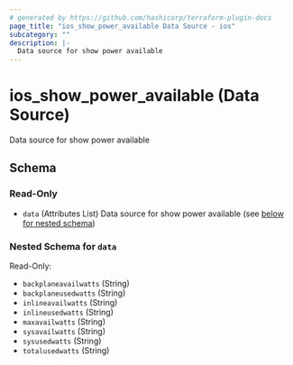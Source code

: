 ```yaml
---
# generated by https://github.com/hashicorp/terraform-plugin-docs
page_title: "ios_show_power_available Data Source - ios"
subcategory: ""
description: |-
  Data source for show power available
---
```


# ios_show_power_available (Data Source)

Data source for show power available



<!-- schema generated by tfplugindocs -->
## Schema

### Read-Only

- `data` (Attributes List) Data source for show power available (see [below for nested schema](#nestedatt--data))

<a id="nestedatt--data"></a>
### Nested Schema for `data`

Read-Only:

- `backplaneavailwatts` (String)
- `backplaneusedwatts` (String)
- `inlineavailwatts` (String)
- `inlineusedwatts` (String)
- `maxavailwatts` (String)
- `sysavailwatts` (String)
- `sysusedwatts` (String)
- `totalusedwatts` (String)
